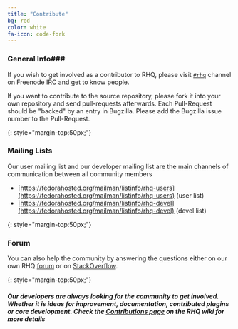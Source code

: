 ```yaml
---
title: "Contribute"
bg: red
color: white
fa-icon: code-fork
---
```


### General Info###

If you wish to get involved as a contributor to RHQ, please visit [`#rhq`](irc://irc.freenode.net/#rhq) channel on Freenode IRC and get to know people.

If you want to contribute to the source repository, please fork it into your own repository and send pull-requests afterwards. Each Pull-Request should be "backed" by an entry in Bugzilla. Please add the Bugzilla issue number to the Pull-Request.

{: style="margin-top:50px;"}
### Mailing Lists ###

Our user mailing list and our developer mailing list are the main channels of communication between all community members

* [https://fedorahosted.org/mailman/listinfo/rhq-users](https://fedorahosted.org/mailman/listinfo/rhq-users) (user list)
* [https://fedorahosted.org/mailman/listinfo/rhq-devel](https://fedorahosted.org/mailman/listinfo/rhq-devel) (devel list)

{: style="margin-top:50px;"}
### Forum ###

You can also help the community by answering the questions either on our own RHQ [forum](https://community.jboss.org/en/rhq) or on [StackOverflow](https://stackoverflow.com/search?q=rhq).

{: style="margin-top:50px;"}
#### *Our developers are always looking for the community to get involved. Whether it is ideas for improvement, documentation, contributed plugins or core development. Check the [Contributions page](https://docs.jboss.org/author/display/RHQ/Contributions) on the RHQ wiki for more details*
